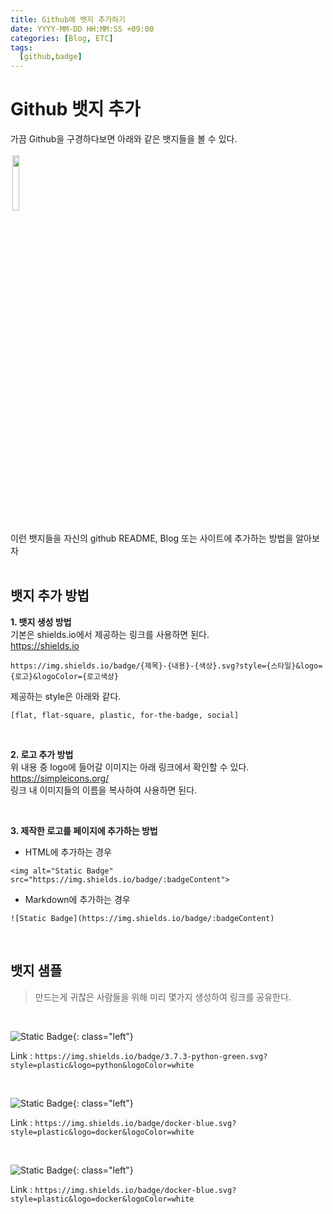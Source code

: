 ```yaml
---
title: Github에 뱃지 추가하기
date: YYYY-MM-DD HH:MM:SS +09:00
categories: [Blog, ETC]
tags:
  [github,badge]
---
```

# Github 뱃지 추가
가끔 Github을 구경하다보면 아래와 같은 뱃지들을 볼 수 있다.<br>

<img src="https://img.shields.io/badge/Docker-007396.svg?style=plastic&logo=docker&logoColor=white" align="center" width="15%" style="padding:3px">

<!--
<p align="left">  
    <img src="https://img.shields.io/badge/Docker-007396.svg?style=plastic&logo=docker&logoColor=white" align="center" width="15%" style="padding:3px">
    <img src="https://img.shields.io/badge/3.10-python-green.svg?style=plastic&logo=python&logoColor=white" align="center" width="15%" style="padding:3px">
    <img src="https://img.shields.io/badge/K8S-blue.svg?style=plastic&logo=kubernetes&logoColor=white" align="center" width="15%" style="padding:3px">
    <img src="https://img.shields.io/badge/Twitter-Hi-white.svg?style=social&logo=x&logoColor=black" align="center" width="15%" style="padding:3px">
    <img src="https://img.shields.io/badge/Github-black.svg?style=flat&logo=github&logoColor=white" align="center" width="15%" style="padding:3px">
</p>
-->

이런 뱃지들을 자신의 github README, Blog 또는 사이트에 추가하는 방법을 알아보자
<br><br>

## 뱃지 추가 방법
**1. 뱃지 생성 방법**<br>
기본은 shields.io에서 제공하는 링크를 사용하면 된다.<br>
https://shields.io

```
https://img.shields.io/badge/{제목}-{내용}-{색상}.svg?style={스타일}&logo={로고}&logoColor={로고색상}
```


제공하는 style은 아래와 같다.<br>
```
[flat, flat-square, plastic, for-the-badge, social]
```

<br>

**2. 로고 추가 방법**<br>
위 내용 중 logo에 들어갈 이미지는 아래 링크에서 확인할 수 있다.<br>
https://simpleicons.org/ <br>
링크 내 이미지들의 이름을 복사하여 사용하면 된다.

<br>

**3. 제작한 로고를 페이지에 추가하는 방법**<br>
- HTML에 추가하는 경우<br>
```
<img alt="Static Badge" src="https://img.shields.io/badge/:badgeContent">
```

- Markdown에 추가하는 경우<br>
```
![Static Badge](https://img.shields.io/badge/:badgeContent)
```

<br>

## 뱃지 샘플
>만드는게 귀찮은 사람들을 위해 미리 몇가지 생성하여 링크를 공유한다.


<br>

![Static Badge](https://img.shields.io/badge/3.10-python-green.svg?style=plastic&logo=python&logoColor=white){: class="left"}<br>

Link : `https://img.shields.io/badge/3.7.3-python-green.svg?style=plastic&logo=python&logoColor=white`

<br>

![Static Badge](https://img.shields.io/badge/docker-blue.svg?style=plastic&logo=docker&logoColor=white){: class="left"}<br>

Link :  `https://img.shields.io/badge/docker-blue.svg?style=plastic&logo=docker&logoColor=white`

<br>

![Static Badge](https://img.shields.io/badge/ChatGPT-74AA9C.svg?style=plastic&logo=openai&logoColor=white){: class="left"}<br>

Link :  `https://img.shields.io/badge/docker-blue.svg?style=plastic&logo=docker&logoColor=white`
